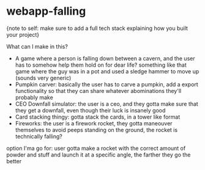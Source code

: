 # webapp-falling

{note to self: make sure to add a full tech stack explaining how you built your project}

What can I make in this?
-  A game where a person is falling down between a cavern, and the user has to somehow help them hold on for dear life? something like that game where the guy was in a pot and used a sledge hammer to move up (sounds very generic)
- Pumpkin carver: basically the user has to carve a pumpkin, add a export functionality so that they can share whatever abominations they'll probably make
- CEO Downfall simulator: the user is a ceo, and they gotta make sure that they get a downfall, even though their luck is insanely good
- Card stacking thingy: gotta stack the cards, in a tower like format
- Fireworks: the user is a firework rocket, they gotta maneouver themselves to avoid peeps standing on the ground, the rocket is technically falling?

option I'ma go for:
user gotta make a rocket with the correct amount of powder and stuff and launch it at a specific angle, the farther they go the better